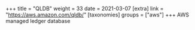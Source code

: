 +++
title = "QLDB"
weight = 33
date = 2021-03-07
[extra]
link = "https://aws.amazon.com/qldb/"
[taxonomies]
groups = ["aws"]
+++
AWS managed ledger database

